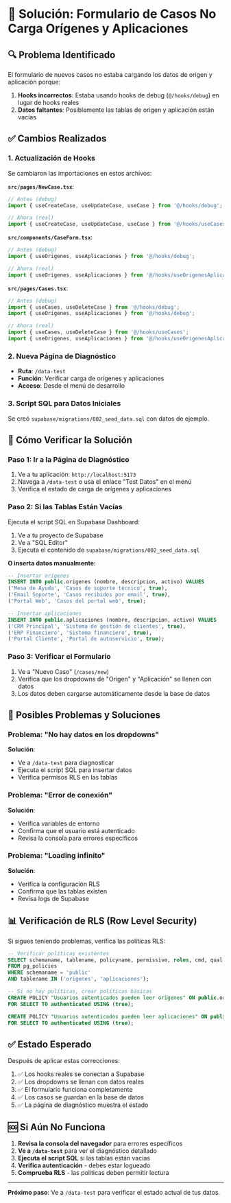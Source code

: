 # 🔧 Solución: Formulario de Casos No Carga Orígenes y Aplicaciones

## 🔍 Problema Identificado

El formulario de nuevos casos no estaba cargando los datos de origen y aplicación porque:

1. **Hooks incorrectos**: Estaba usando hooks de debug (`@/hooks/debug`) en lugar de hooks reales
2. **Datos faltantes**: Posiblemente las tablas de origen y aplicación están vacías

## ✅ Cambios Realizados

### 1. Actualización de Hooks
Se cambiaron las importaciones en estos archivos:

**`src/pages/NewCase.tsx`**:
```typescript
// Antes (debug)
import { useCreateCase, useUpdateCase, useCase } from '@/hooks/debug';

// Ahora (real)
import { useCreateCase, useUpdateCase, useCase } from '@/hooks/useCases';
```

**`src/components/CaseForm.tsx`**:
```typescript
// Antes (debug)
import { useOrigenes, useAplicaciones } from '@/hooks/debug';

// Ahora (real)  
import { useOrigenes, useAplicaciones } from '@/hooks/useOrigenesAplicaciones';
```

**`src/pages/Cases.tsx`**:
```typescript
// Antes (debug)
import { useCases, useDeleteCase } from '@/hooks/debug';
import { useOrigenes, useAplicaciones } from '@/hooks/debug';

// Ahora (real)
import { useCases, useDeleteCase } from '@/hooks/useCases';
import { useOrigenes, useAplicaciones } from '@/hooks/useOrigenesAplicaciones';
```

### 2. Nueva Página de Diagnóstico
- **Ruta**: `/data-test`
- **Función**: Verificar carga de orígenes y aplicaciones
- **Acceso**: Desde el menú de desarrollo

### 3. Script SQL para Datos Iniciales
Se creó `supabase/migrations/002_seed_data.sql` con datos de ejemplo.

## 🧪 Cómo Verificar la Solución

### Paso 1: Ir a la Página de Diagnóstico
1. Ve a tu aplicación: `http://localhost:5173`
2. Navega a `/data-test` o usa el enlace "Test Datos" en el menú
3. Verifica el estado de carga de orígenes y aplicaciones

### Paso 2: Si las Tablas Están Vacías
Ejecuta el script SQL en Supabase Dashboard:

1. Ve a tu proyecto de Supabase
2. Ve a "SQL Editor"
3. Ejecuta el contenido de `supabase/migrations/002_seed_data.sql`

**O inserta datos manualmente:**
```sql
-- Insertar orígenes
INSERT INTO public.origenes (nombre, descripcion, activo) VALUES
('Mesa de Ayuda', 'Casos de soporte técnico', true),
('Email Soporte', 'Casos recibidos por email', true),
('Portal Web', 'Casos del portal web', true);

-- Insertar aplicaciones
INSERT INTO public.aplicaciones (nombre, descripcion, activo) VALUES
('CRM Principal', 'Sistema de gestión de clientes', true),
('ERP Financiero', 'Sistema financiero', true),
('Portal Cliente', 'Portal de autoservicio', true);
```

### Paso 3: Verificar el Formulario
1. Ve a "Nuevo Caso" (`/cases/new`)
2. Verifica que los dropdowns de "Origen" y "Aplicación" se llenen con datos
3. Los datos deben cargarse automáticamente desde la base de datos

## 🔧 Posibles Problemas y Soluciones

### Problema: "No hay datos en los dropdowns"
**Solución**: 
- Ve a `/data-test` para diagnosticar
- Ejecuta el script SQL para insertar datos
- Verifica permisos RLS en las tablas

### Problema: "Error de conexión"
**Solución**:
- Verifica variables de entorno
- Confirma que el usuario está autenticado
- Revisa la consola para errores específicos

### Problema: "Loading infinito"
**Solución**:
- Verifica la configuración RLS
- Confirma que las tablas existen
- Revisa logs de Supabase

## 📊 Verificación de RLS (Row Level Security)

Si sigues teniendo problemas, verifica las políticas RLS:

```sql
-- Verificar políticas existentes
SELECT schemaname, tablename, policyname, permissive, roles, cmd, qual 
FROM pg_policies 
WHERE schemaname = 'public' 
AND tablename IN ('origenes', 'aplicaciones');

-- Si no hay políticas, crear políticas básicas
CREATE POLICY "Usuarios autenticados pueden leer origenes" ON public.origenes
FOR SELECT TO authenticated USING (true);

CREATE POLICY "Usuarios autenticados pueden leer aplicaciones" ON public.aplicaciones  
FOR SELECT TO authenticated USING (true);
```

## ✅ Estado Esperado

Después de aplicar estas correcciones:

1. ✅ Los hooks reales se conectan a Supabase
2. ✅ Los dropdowns se llenan con datos reales
3. ✅ El formulario funciona completamente
4. ✅ Los casos se guardan en la base de datos
5. ✅ La página de diagnóstico muestra el estado

## 🆘 Si Aún No Funciona

1. **Revisa la consola del navegador** para errores específicos
2. **Ve a `/data-test`** para ver el diagnóstico detallado  
3. **Ejecuta el script SQL** si las tablas están vacías
4. **Verifica autenticación** - debes estar logueado
5. **Comprueba RLS** - las políticas deben permitir lectura

---
**Próximo paso**: Ve a `/data-test` para verificar el estado actual de tus datos.
